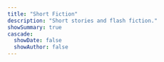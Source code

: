 ```yaml
---
title: "Short Fiction"
description: "Short stories and flash fiction."
showSummary: true
cascade:
  showDate: false
  showAuthor: false
---
```



